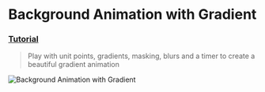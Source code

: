  # Background Animation with Gradient
 ### [Tutorial](https://designcode.io/swiftui-handbook-background-animation-gradient)
> Play with unit points, gradients, masking, blurs and a timer to create a beautiful gradient animation

![Background Animation with Gradient](https://github.com/mrgsdev/DesignCode/assets/157994617/7f59ad06-54eb-4712-aae5-5fefde93221e)
 